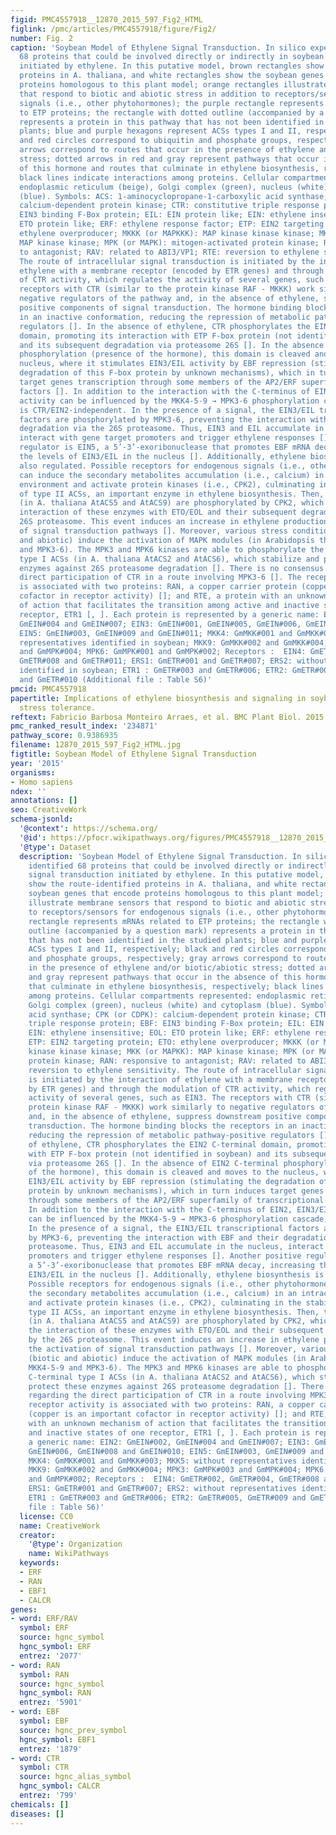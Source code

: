 ```yaml
---
figid: PMC4557918__12870_2015_597_Fig2_HTML
figlink: /pmc/articles/PMC4557918/figure/Fig2/
number: Fig. 2
caption: 'Soybean Model of Ethylene Signal Transduction. In silico experiments identified
  68 proteins that could be involved directly or indirectly in soybean signal transduction
  initiated by ethylene. In this putative model, brown rectangles show the route-identified
  proteins in A. thaliana, and white rectangles show the soybean genes that encode
  proteins homologous to this plant model; orange rectangles illustrate membrane sensors
  that respond to biotic and abiotic stress in addition to receptors/sensors for endogenous
  signals (i.e., other phytohormones); the purple rectangle represents mRNAs related
  to ETP proteins; the rectangle with dotted outline (accompanied by a question mark)
  represents a protein in this pathway that has not been identified in the studied
  plants; blue and purple hexagons represent ACSs types I and II, respectively; black
  and red circles correspond to ubiquitin and phosphate groups, respectively; gray
  arrows correspond to routes that occur in the presence of ethylene and/or biotic/abiotic
  stress; dotted arrows in red and gray represent pathways that occur in the absence
  of this hormone and routes that culminate in ethylene biosynthesis, respectively;
  black lines indicate interactions among proteins. Cellular compartments represented:
  endoplasmic reticulum (beige), Golgi complex (green), nucleus (white) and cytoplasm
  (blue). Symbols: ACS: 1-aminocyclopropane-1-carboxylic acid synthase; CPK (or CDPK):
  calcium-dependent protein kinase; CTR: constitutive triple response protein; EBF:
  EIN3 binding F-Box protein; EIL: EIN protein like; EIN: ethylene insensitive; EOL:
  ETO protein like; ERF: ethylene response factor; ETP: EIN2 targeting protein; ETO:
  ethylene overproducer; MKKK (or MAPKKK): MAP kinase kinase kinase; MKK (or MAPKK):
  MAP kinase kinase; MPK (or MAPK): mitogen-activated protein kinase; RAN: responsive
  to antagonist; RAV: related to ABI3/VP1; RTE: reversion to ethylene sensitivity.
  The route of intracellular signal transduction is initiated by the interaction of
  ethylene with a membrane receptor (encoded by ETR genes) and through the modulation
  of CTR activity, which regulates the activity of several genes, such as EIN3. The
  receptors with CTR (similar to the protein kinase RAF - MKKK) work similarly to
  negative regulators of the pathway and, in the absence of ethylene, suppress downstream
  positive components of signal transduction. The hormone binding blocks the receptors
  in an inactive conformation, reducing the repression of metabolic pathway-positive
  regulators []. In the absence of ethylene, CTR phosphorylates the EIN2 C-terminal
  domain, promoting its interaction with ETP F-box protein (not identified in soybean)
  and its subsequent degradation via proteasome 26S []. In the absence of EIN2 C-terminal
  phosphorylation (presence of the hormone), this domain is cleaved and moves to the
  nucleus, where it stimulates EIN3/EIL activity by EBF repression (stimulating the
  degradation of this F-box protein by unknown mechanisms), which in turn induces
  target genes transcription through some members of the AP2/ERF superfamily of transcriptional
  factors []. In addition to the interaction with the C-terminus of EIN2, EIN3/EIL
  activity can be influenced by the MKK4-5-9 → MPK3-6 phosphorylation cascade, which
  is CTR/EIN2-independent. In the presence of a signal, the EIN3/EIL transcriptional
  factors are phosphorylated by MPK3-6, preventing the interaction with EBF and their
  degradation via the 26S proteasome. Thus, EIN3 and EIL accumulate in the nucleus,
  interact with gene target promoters and trigger ethylene responses []. Another positive
  regulator is EIN5, a 5’-3’-exoribonuclease that promotes EBF mRNA decay, increasing
  the levels of EIN3/EIL in the nucleus []. Additionally, ethylene biosynthesis is
  also regulated. Possible receptors for endogenous signals (i.e., other phytohormones)
  can induce the secondary metabolites accumulation (i.e., calcium) in an intracellular
  environment and activate protein kinases (i.e., CPK2), culminating in the stabilization
  of type II ACSs, an important enzyme in ethylene biosynthesis. Then, type II ACSs
  (in A. thaliana AtACS5 and AtACS9) are phosphorylated by CPK2, which prevents the
  interaction of these enzymes with ETO/EOL and their subsequent degradation by the
  26S proteasome. This event induces an increase in ethylene production and the activation
  of signal transduction pathways []. Moreover, various stress conditions (biotic
  and abiotic) induce the activation of MAPK modules (in Arabidopsis thaliana MKK4-5-9
  and MPK3-6). The MPK3 and MPK6 kinases are able to phosphorylate the C-terminal
  type I ACSs (in A. thaliana AtACS2 and AtACS6), which stabilize and protect these
  enzymes against 26S proteasome degradation []. There is no consensus regarding the
  direct participation of CTR in a route involving MPK3-6 []. The receptor activity
  is associated with two proteins: RAN, a copper carrier protein (copper is an important
  cofactor in receptor activity) []; and RTE, a protein with an unknown mechanism
  of action that facilitates the transition among active and inactive states of one
  receptor, ETR1 [, ]. Each protein is represented by a generic name: EIN2: GmEIN#002,
  GmEIN#004 and GmEIN#007; EIN3: GmEIN#001, GmEIN#005, GmEIN#006, GmEIN#008 and GmEIN#010;
  EIN5: GmEIN#003, GmEIN#009 and GmEIN#011; MKK4: GmMKK#001 and GmMKK#003; MKK5: without
  representatives identified in soybean; MKK9: GmMKK#002 and GmMKK#004; MPK3: GmMPK#003
  and GmMPK#004; MPK6: GmMPK#001 and GmMPK#002; Receptors :  EIN4: GmETR#002, GmETR#004,
  GmETR#008 and GmETR#011; ERS1: GmETR#001 and GmETR#007; ERS2: without representatives
  identified in soybean; ETR1 : GmETR#003 and GmETR#006; ETR2: GmETR#005, GmETR#009
  and GmETR#010 (Additional file : Table S6)'
pmcid: PMC4557918
papertitle: Implications of ethylene biosynthesis and signaling in soybean drought
  stress tolerance.
reftext: Fabricio Barbosa Monteiro Arraes, et al. BMC Plant Biol. 2015;15:213.
pmc_ranked_result_index: '234871'
pathway_score: 0.9386935
filename: 12870_2015_597_Fig2_HTML.jpg
figtitle: Soybean Model of Ethylene Signal Transduction
year: '2015'
organisms:
- Homo sapiens
ndex: ''
annotations: []
seo: CreativeWork
schema-jsonld:
  '@context': https://schema.org/
  '@id': https://pfocr.wikipathways.org/figures/PMC4557918__12870_2015_597_Fig2_HTML.html
  '@type': Dataset
  description: 'Soybean Model of Ethylene Signal Transduction. In silico experiments
    identified 68 proteins that could be involved directly or indirectly in soybean
    signal transduction initiated by ethylene. In this putative model, brown rectangles
    show the route-identified proteins in A. thaliana, and white rectangles show the
    soybean genes that encode proteins homologous to this plant model; orange rectangles
    illustrate membrane sensors that respond to biotic and abiotic stress in addition
    to receptors/sensors for endogenous signals (i.e., other phytohormones); the purple
    rectangle represents mRNAs related to ETP proteins; the rectangle with dotted
    outline (accompanied by a question mark) represents a protein in this pathway
    that has not been identified in the studied plants; blue and purple hexagons represent
    ACSs types I and II, respectively; black and red circles correspond to ubiquitin
    and phosphate groups, respectively; gray arrows correspond to routes that occur
    in the presence of ethylene and/or biotic/abiotic stress; dotted arrows in red
    and gray represent pathways that occur in the absence of this hormone and routes
    that culminate in ethylene biosynthesis, respectively; black lines indicate interactions
    among proteins. Cellular compartments represented: endoplasmic reticulum (beige),
    Golgi complex (green), nucleus (white) and cytoplasm (blue). Symbols: ACS: 1-aminocyclopropane-1-carboxylic
    acid synthase; CPK (or CDPK): calcium-dependent protein kinase; CTR: constitutive
    triple response protein; EBF: EIN3 binding F-Box protein; EIL: EIN protein like;
    EIN: ethylene insensitive; EOL: ETO protein like; ERF: ethylene response factor;
    ETP: EIN2 targeting protein; ETO: ethylene overproducer; MKKK (or MAPKKK): MAP
    kinase kinase kinase; MKK (or MAPKK): MAP kinase kinase; MPK (or MAPK): mitogen-activated
    protein kinase; RAN: responsive to antagonist; RAV: related to ABI3/VP1; RTE:
    reversion to ethylene sensitivity. The route of intracellular signal transduction
    is initiated by the interaction of ethylene with a membrane receptor (encoded
    by ETR genes) and through the modulation of CTR activity, which regulates the
    activity of several genes, such as EIN3. The receptors with CTR (similar to the
    protein kinase RAF - MKKK) work similarly to negative regulators of the pathway
    and, in the absence of ethylene, suppress downstream positive components of signal
    transduction. The hormone binding blocks the receptors in an inactive conformation,
    reducing the repression of metabolic pathway-positive regulators []. In the absence
    of ethylene, CTR phosphorylates the EIN2 C-terminal domain, promoting its interaction
    with ETP F-box protein (not identified in soybean) and its subsequent degradation
    via proteasome 26S []. In the absence of EIN2 C-terminal phosphorylation (presence
    of the hormone), this domain is cleaved and moves to the nucleus, where it stimulates
    EIN3/EIL activity by EBF repression (stimulating the degradation of this F-box
    protein by unknown mechanisms), which in turn induces target genes transcription
    through some members of the AP2/ERF superfamily of transcriptional factors [].
    In addition to the interaction with the C-terminus of EIN2, EIN3/EIL activity
    can be influenced by the MKK4-5-9 → MPK3-6 phosphorylation cascade, which is CTR/EIN2-independent.
    In the presence of a signal, the EIN3/EIL transcriptional factors are phosphorylated
    by MPK3-6, preventing the interaction with EBF and their degradation via the 26S
    proteasome. Thus, EIN3 and EIL accumulate in the nucleus, interact with gene target
    promoters and trigger ethylene responses []. Another positive regulator is EIN5,
    a 5’-3’-exoribonuclease that promotes EBF mRNA decay, increasing the levels of
    EIN3/EIL in the nucleus []. Additionally, ethylene biosynthesis is also regulated.
    Possible receptors for endogenous signals (i.e., other phytohormones) can induce
    the secondary metabolites accumulation (i.e., calcium) in an intracellular environment
    and activate protein kinases (i.e., CPK2), culminating in the stabilization of
    type II ACSs, an important enzyme in ethylene biosynthesis. Then, type II ACSs
    (in A. thaliana AtACS5 and AtACS9) are phosphorylated by CPK2, which prevents
    the interaction of these enzymes with ETO/EOL and their subsequent degradation
    by the 26S proteasome. This event induces an increase in ethylene production and
    the activation of signal transduction pathways []. Moreover, various stress conditions
    (biotic and abiotic) induce the activation of MAPK modules (in Arabidopsis thaliana
    MKK4-5-9 and MPK3-6). The MPK3 and MPK6 kinases are able to phosphorylate the
    C-terminal type I ACSs (in A. thaliana AtACS2 and AtACS6), which stabilize and
    protect these enzymes against 26S proteasome degradation []. There is no consensus
    regarding the direct participation of CTR in a route involving MPK3-6 []. The
    receptor activity is associated with two proteins: RAN, a copper carrier protein
    (copper is an important cofactor in receptor activity) []; and RTE, a protein
    with an unknown mechanism of action that facilitates the transition among active
    and inactive states of one receptor, ETR1 [, ]. Each protein is represented by
    a generic name: EIN2: GmEIN#002, GmEIN#004 and GmEIN#007; EIN3: GmEIN#001, GmEIN#005,
    GmEIN#006, GmEIN#008 and GmEIN#010; EIN5: GmEIN#003, GmEIN#009 and GmEIN#011;
    MKK4: GmMKK#001 and GmMKK#003; MKK5: without representatives identified in soybean;
    MKK9: GmMKK#002 and GmMKK#004; MPK3: GmMPK#003 and GmMPK#004; MPK6: GmMPK#001
    and GmMPK#002; Receptors :  EIN4: GmETR#002, GmETR#004, GmETR#008 and GmETR#011;
    ERS1: GmETR#001 and GmETR#007; ERS2: without representatives identified in soybean;
    ETR1 : GmETR#003 and GmETR#006; ETR2: GmETR#005, GmETR#009 and GmETR#010 (Additional
    file : Table S6)'
  license: CC0
  name: CreativeWork
  creator:
    '@type': Organization
    name: WikiPathways
  keywords:
  - ERF
  - RAN
  - EBF1
  - CALCR
genes:
- word: ERF/RAV
  symbol: ERF
  source: hgnc_symbol
  hgnc_symbol: ERF
  entrez: '2077'
- word: RAN
  symbol: RAN
  source: hgnc_symbol
  hgnc_symbol: RAN
  entrez: '5901'
- word: EBF
  symbol: EBF
  source: hgnc_prev_symbol
  hgnc_symbol: EBF1
  entrez: '1879'
- word: CTR
  symbol: CTR
  source: hgnc_alias_symbol
  hgnc_symbol: CALCR
  entrez: '799'
chemicals: []
diseases: []
---
```


